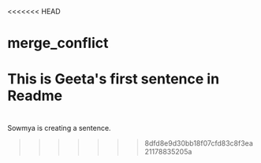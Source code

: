 <<<<<<< HEAD
# merge_conflict

This is Geeta's first sentence in Readme
=======
# 

Sowmya is creating a sentence.
>>>>>>> 8dfd8e9d30bb18f07cfd83c8f3ea21178835205a
